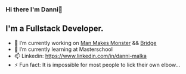 ### Hi there I'm Danni👋

## I'm a Fullstack Developer.




- 🔭 I’m currently working on [Man Makes Monster](https://manmakesmonster.com/) && [Bridge](https://github.com/D-Nayte/bridge-basics)
- 🌱 I’m currently learning at Masterschool
- 📫 Linkedin: https://www.linkedin.com/in/danni-malka
- ⚡ Fun fact: It is impossible for most people to lick their own elbow...


